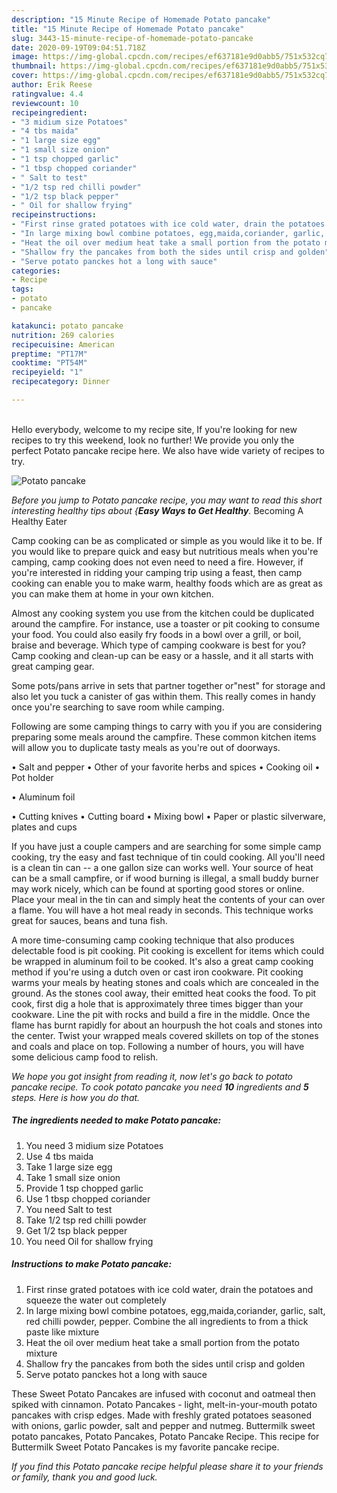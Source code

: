 ```yaml
---
description: "15 Minute Recipe of Homemade Potato pancake"
title: "15 Minute Recipe of Homemade Potato pancake"
slug: 3443-15-minute-recipe-of-homemade-potato-pancake
date: 2020-09-19T09:04:51.718Z
image: https://img-global.cpcdn.com/recipes/ef637181e9d0abb5/751x532cq70/potato-pancake-recipe-main-photo.jpg
thumbnail: https://img-global.cpcdn.com/recipes/ef637181e9d0abb5/751x532cq70/potato-pancake-recipe-main-photo.jpg
cover: https://img-global.cpcdn.com/recipes/ef637181e9d0abb5/751x532cq70/potato-pancake-recipe-main-photo.jpg
author: Erik Reese
ratingvalue: 4.4
reviewcount: 10
recipeingredient:
- "3 midium size Potatoes"
- "4 tbs maida"
- "1 large size egg"
- "1 small size onion"
- "1 tsp chopped garlic"
- "1 tbsp chopped coriander"
- " Salt to test"
- "1/2 tsp red chilli powder"
- "1/2 tsp black pepper"
- " Oil for shallow frying"
recipeinstructions:
- "First rinse grated potatoes with ice cold water, drain the potatoes and squeeze the water out completely"
- "In large mixing bowl combine potatoes, egg,maida,coriander, garlic, salt, red chilli powder, pepper. Combine the all ingredients to from a thick paste like mixture"
- "Heat the oil over medium heat take a small portion from the potato mixture"
- "Shallow fry the pancakes from both the sides until crisp and golden"
- "Serve potato panckes hot a long with sauce"
categories:
- Recipe
tags:
- potato
- pancake

katakunci: potato pancake 
nutrition: 269 calories
recipecuisine: American
preptime: "PT17M"
cooktime: "PT54M"
recipeyield: "1"
recipecategory: Dinner

---
```

<br>
Hello everybody, welcome to my recipe site, If you're looking for new recipes to try this weekend, look no further! We provide you only the perfect Potato pancake recipe here. We also have wide variety of recipes to try.
<br>


![Potato pancake](https://img-global.cpcdn.com/recipes/ef637181e9d0abb5/751x532cq70/potato-pancake-recipe-main-photo.jpg)

<i>Before you jump to Potato pancake recipe, you may want to read this short interesting healthy tips about {<strong>Easy Ways to Get Healthy</strong>.</i>
Becoming A Healthy Eater

    
Camp cooking can be as complicated or simple as you would like it to be. If you would like to prepare quick and easy but nutritious meals when you're camping, camp cooking does not even need to need a fire. However, if you're interested in ridding your camping trip using a feast, then camp cooking can enable you to make warm, healthy foods which are as great as you can make them at home in your own kitchen.

 Almost any cooking system you use from the kitchen could be duplicated around the campfire. For instance, use a toaster or pit cooking to consume your food. You could also easily fry foods in a bowl over a grill, or boil, braise and beverage. Which type of camping cookware is best for you? Camp cooking and clean-up can be easy or a hassle, and it all starts with great camping gear.

Some pots/pans arrive in sets that partner together or"nest" for storage and also let you tuck a canister of gas within them. This really comes in handy once you're searching to save room while camping.

Following are some camping things to carry with you if you are considering preparing some meals around the campfire. These common kitchen items will allow you to duplicate tasty meals as you're out of doorways.

• Salt and pepper
• Other of your favorite herbs and spices
• Cooking oil
• Pot holder

• Aluminum foil

• Cutting knives
• Cutting board
• Mixing bowl
• Paper or plastic silverware, plates and cups

If you have just a couple campers and are searching for some simple camp cooking, try the easy and fast technique of tin could cooking. All you'll need is a clean tin can -- a one gallon size can works well. Your source of heat can be a small campfire, or if wood burning is illegal, a small buddy burner may work nicely, which can be found at sporting good stores or online. Place your meal in the tin can and simply heat the contents of your can over a flame. You will have a hot meal ready in seconds.  This technique works great for sauces, beans and tuna fish.

A more time-consuming camp cooking technique that also produces delectable food is pit cooking. Pit cooking is excellent for items which could be wrapped in aluminum foil to be cooked.  It's also a great camp cooking method if you're using a dutch oven or cast iron cookware. Pit cooking warms your meals by heating stones and coals which are concealed in the ground. As the stones cool away, their emitted heat cooks the food. To pit cook, first dig a hole that is approximately three times bigger than your cookware. Line the pit with rocks and build a fire in the middle. Once the flame has burnt rapidly for about an hourpush the hot coals and stones into the center. Twist your wrapped meals covered skillets on top of the stones and coals and place on top. Following a number of hours, you will have some delicious camp food to relish.


<i>We hope you got insight from reading it, now let's go back to potato pancake recipe. To cook potato pancake you need <strong>10</strong> ingredients and <strong>5</strong> steps. Here is how you do that.
</i>

##### The ingredients needed to make Potato pancake:

1. You need 3 midium size Potatoes
1. Use 4 tbs maida
1. Take 1 large size egg
1. Take 1 small size onion
1. Provide 1 tsp chopped garlic
1. Use 1 tbsp chopped coriander
1. You need  Salt to test
1. Take 1/2 tsp red chilli powder
1. Get 1/2 tsp black pepper
1. You need  Oil for shallow frying


##### Instructions to make Potato pancake:

1. First rinse grated potatoes with ice cold water, drain the potatoes and squeeze the water out completely
1. In large mixing bowl combine potatoes, egg,maida,coriander, garlic, salt, red chilli powder, pepper. Combine the all ingredients to from a thick paste like mixture
1. Heat the oil over medium heat take a small portion from the potato mixture
1. Shallow fry the pancakes from both the sides until crisp and golden
1. Serve potato panckes hot a long with sauce


These Sweet Potato Pancakes are infused with coconut and oatmeal then spiked with cinnamon. Potato Pancakes - light, melt-in-your-mouth potato pancakes with crisp edges. Made with freshly grated potatoes seasoned with onions, garlic powder, salt and pepper and nutmeg. Buttermilk sweet potato pancakes, Potato Pancakes, Potato Pancake Recipe. This recipe for Buttermilk Sweet Potato Pancakes is my favorite pancake recipe. 

<i>If you find this Potato pancake recipe helpful please share it to your friends or family, thank you and good luck.</i>
